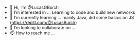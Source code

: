 - 👋 Hi, I’m @LucasGBurch
- 👀 I’m interested in ... Learning to code and build new networks
- 🌱 I’m currently learning ... mainly Java, did some basics on JS (https://replit.com/@LucasBurch)
- 💞️ I’m looking to collaborate on ... 
- 📫 How to reach me ...

<!---
LucasGBurch/LucasGBurch is a ✨ special ✨ repository because its `README.md` (this file) appears on your GitHub profile.
You can click the Preview link to take a look at your changes.
--->
